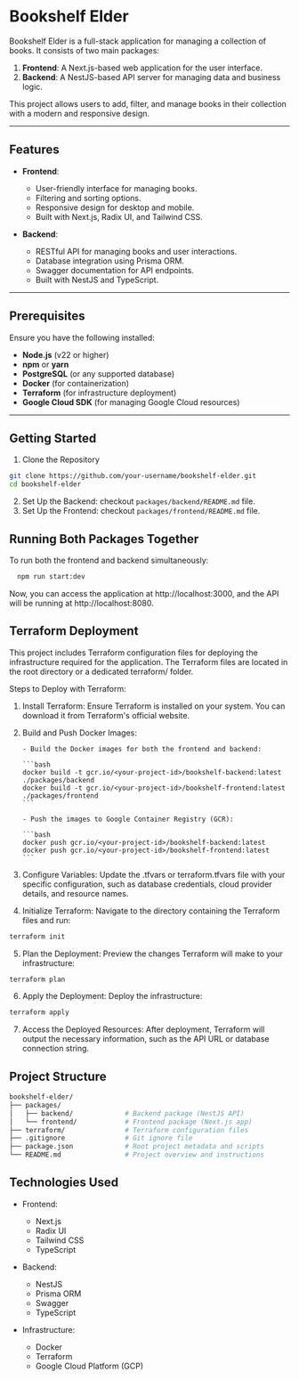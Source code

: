 # Bookshelf Elder

Bookshelf Elder is a full-stack application for managing a collection of books. It consists of two main packages:

1. **Frontend**: A Next.js-based web application for the user interface.
2. **Backend**: A NestJS-based API server for managing data and business logic.

This project allows users to add, filter, and manage books in their collection with a modern and responsive design.

---

## Features

- **Frontend**:

  - User-friendly interface for managing books.
  - Filtering and sorting options.
  - Responsive design for desktop and mobile.
  - Built with Next.js, Radix UI, and Tailwind CSS.

- **Backend**:
  - RESTful API for managing books and user interactions.
  - Database integration using Prisma ORM.
  - Swagger documentation for API endpoints.
  - Built with NestJS and TypeScript.

---

## Prerequisites

Ensure you have the following installed:

- **Node.js** (v22 or higher)
- **npm** or **yarn**
- **PostgreSQL** (or any supported database)
- **Docker** (for containerization)
- **Terraform** (for infrastructure deployment)
- **Google Cloud SDK** (for managing Google Cloud resources)

---

## Getting Started

1. Clone the Repository

```bash
git clone https://github.com/your-username/bookshelf-elder.git
cd bookshelf-elder
```

2. Set Up the Backend: checkout `packages/backend/README.md` file.
3. Set Up the Frontend: checkout `packages/frontend/README.md` file.

## Running Both Packages Together

To run both the frontend and backend simultaneously:

```bash
  npm run start:dev
```

Now, you can access the application at http://localhost:3000, and the API will be running at http://localhost:8080.

## Terraform Deployment

This project includes Terraform configuration files for deploying the infrastructure required for the application. The Terraform files are located in the root directory or a dedicated terraform/ folder.

Steps to Deploy with Terraform:

1.  Install Terraform: Ensure Terraform is installed on your system. You can download it from Terraform's official website.
2.  Build and Push Docker Images:

        - Build the Docker images for both the frontend and backend:

        ```bash
        docker build -t gcr.io/<your-project-id>/bookshelf-backend:latest ./packages/backend
        docker build -t gcr.io/<your-project-id>/bookshelf-frontend:latest ./packages/frontend
        ```

        - Push the images to Google Container Registry (GCR):

        ```bash
        docker push gcr.io/<your-project-id>/bookshelf-backend:latest
        docker push gcr.io/<your-project-id>/bookshelf-frontend:latest
        ```

3.  Configure Variables: Update the .tfvars or terraform.tfvars file with your specific configuration, such as database credentials, cloud provider details, and resource names.
4.  Initialize Terraform: Navigate to the directory containing the Terraform files and run:

```bash
terraform init
```

5.  Plan the Deployment: Preview the changes Terraform will make to your infrastructure:

```bash
terraform plan
```

6.  Apply the Deployment: Deploy the infrastructure:

```bash
terraform apply
```

7.  Access the Deployed Resources: After deployment, Terraform will output the necessary information, such as the API URL or database connection string.

## Project Structure

```bash
bookshelf-elder/
├── packages/
│   ├── backend/             # Backend package (NestJS API)
│   └── frontend/            # Frontend package (Next.js app)
├── terraform/               # Terraform configuration files
├── .gitignore               # Git ignore file
├── package.json             # Root project metadata and scripts
└── README.md                # Project overview and instructions
```

## Technologies Used

- Frontend:

  - Next.js
  - Radix UI
  - Tailwind CSS
  - TypeScript

- Backend:

  - NestJS
  - Prisma ORM
  - Swagger
  - TypeScript

- Infrastructure:
  - Docker
  - Terraform
  - Google Cloud Platform (GCP)
